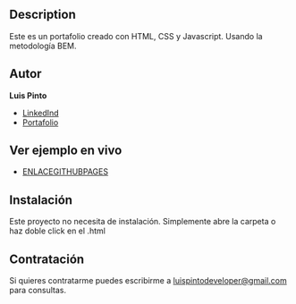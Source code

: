 ## Description

Este es un portafolio creado con HTML, CSS y Javascript. Usando la metodología BEM.

## Autor
**Luis Pinto**

* [LinkedInd](https://www.linkedin.com/in/luispintodeveloper/)
* [Portafolio](https://midominio.es/)

## Ver ejemplo en vivo
- [ENLACEGITHUBPAGES](ENLACEGITHUBPAGES)

## Instalación
Este proyecto no necesita de instalación. Simplemente abre la carpeta o haz doble click en el .html

## Contratación
Si quieres contratarme puedes escribirme a luispintodeveloper@gmail.com para consultas.
